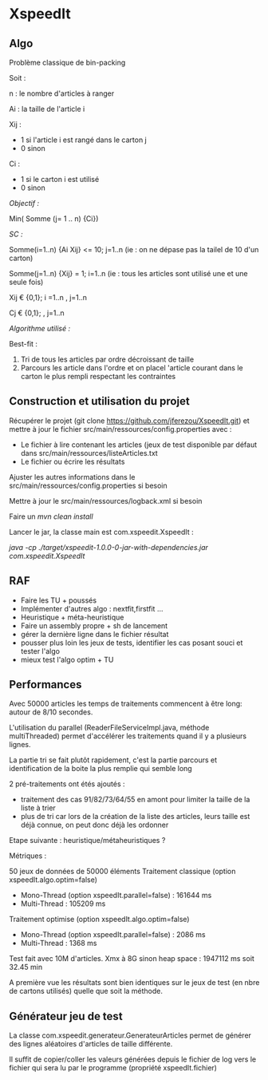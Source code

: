 # XspeedIt
## Algo

Problème classique de bin-packing

Soit :

n : le nombre d'articles à ranger

Ai : la taille de l'article i

Xij : 
- 1 si l'article i est rangé dans le carton j
- 0 sinon 


Ci : 
- 1 si le carton i est utilisé
- 0 sinon


*Objectif :*

Min( Somme (j= 1 .. n) {Ci})


*SC :*

Somme(i=1..n) {Ai Xij} <= 10; j=1..n (ie : on ne dépase pas la tailel de 10 d'un carton)

Somme(j=1..n) {Xij} = 1; i=1..n (ie : tous les articles sont utilisé une et une seule fois)

Xij € {0,1}; i =1..n , j=1..n

Cj € {0,1}; , j=1..n
 

*Algorithme utilisé :*

Best-fit :
1) Tri de tous les articles par ordre décroissant de taille
2) Parcours les article dans l'ordre et on placel 'article courant dans le carton le plus rempli respectant les contraintes


## Construction et utilisation du projet

Récupérer le projet (git clone https://github.com/jferezou/XspeedIt.git) et mettre à jour le fichier src/main/ressources/config.properties avec :
- Le fichier à lire contenant les articles (jeux de test disponible par défaut dans src/main/ressources/listeArticles.txt
- Le fichier ou écrire les résultats

Ajuster les autres informations dans le src/main/ressources/config.properties si besoin

Mettre à jour le src/main/ressources/logback.xml si besoin

Faire un *mvn clean install*

Lancer le jar, la classe main est com.xspeedit.XspeedIt :

*java -cp ./target/xspeedit-1.0.0-0-jar-with-dependencies.jar com.xspeedit.XspeedIt*


## RAF
- Faire les TU + poussés
- Implémenter d'autres algo : nextfit,firstfit ...
- Heuristique + méta-heuristique
- Faire un assembly propre + sh de lancement
- gérer la dernière ligne dans le fichier résultat
- pousser plus loin les jeux de tests, identifier les cas posant souci et tester l'algo
- mieux test l'algo optim + TU

## Performances
Avec 50000 articles les temps de traitements commencent à être long: autour de 8/10 secondes.

L'utilisation du parallel (ReaderFileServiceImpl.java, méthode multiThreaded) permet d'accélérer les traitements quand il y a plusieurs lignes.

La partie tri se fait plutôt rapidement, c'est la partie parcours et identification de la boite la plus remplie qui semble long

2 pré-traitements ont étés ajoutés :
- traitement des cas 91/82/73/64/55 en amont pour limiter la taille de la liste à trier
- plus de tri car lors de la création de la liste des articles, leurs taille est déjà connue, on peut donc déjà les ordonner


Etape suivante : heuristique/métaheuristiques ?

Métriques :

50 jeux de données de 50000 éléments
Traitement classique (option xspeedIt.algo.optim=false)
- Mono-Thread (option xspeedIt.parallel=false) : 161644 ms
- Multi-Thread : 105209 ms

Traitement optimise (option xspeedIt.algo.optim=false)
- Mono-Thread (option xspeedIt.parallel=false) : 2086 ms
- Multi-Thread : 1368 ms


Test fait avec 10M d'articles. Xmx à 8G sinon heap space : 1947112 ms soit 32.45 min


A première vue les résultats sont bien identiques sur le jeux de test (en nbre de cartons utilisés) quelle que soit la méthode.


## Générateur jeu de test

La classe com.xspeedit.generateur.GenerateurArticles permet de générer des lignes aléatoires d'articles de taille différente.

Il suffit de copier/coller les valeurs générées depuis le fichier de log vers le fichier qui sera lu par le programme (propriété xspeedIt.fichier)
